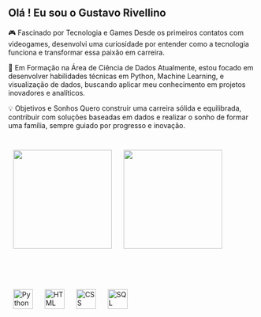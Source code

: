 ## Olá ! Eu sou o Gustavo Rivellino 

🎮 Fascinado por Tecnologia e Games
Desde os primeiros contatos com videogames, desenvolvi uma curiosidade por entender como a tecnologia funciona e transformar essa paixão em carreira.

🚀 Em Formação na Área de Ciência de Dados
Atualmente, estou focado em desenvolver habilidades técnicas em Python, Machine Learning, e visualização de dados, buscando aplicar meu conhecimento em projetos inovadores e analíticos.

💡 Objetivos e Sonhos
Quero construir uma carreira sólida e equilibrada, contribuir com soluções baseadas em dados e realizar o sonho de formar uma família, sempre guiado por progresso e inovação.

  <br>

<div align="left">
  <!-- GitHub Stats -->
  <img src="https://github-readme-stats.vercel.app/api?username=gustavorivellino&show_icons=true&theme=radical" height="200" style="margin: 10px;">
  <img src="https://github-readme-stats.vercel.app/api/top-langs/?username=gustavorivellino&layout=compact&theme=radical" height="200" style="margin: 10px;">

  <br><br>

  <!-- Icons -->
  <img src="https://cdn.jsdelivr.net/gh/devicons/devicon/icons/python/python-original.svg" height="40" alt="Python" style="margin: 10px;">
  <img src="https://cdn.jsdelivr.net/gh/devicons/devicon/icons/html5/html5-original.svg" height="40" alt="HTML" style="margin: 10px;">
  <img src="https://cdn.jsdelivr.net/gh/devicons/devicon/icons/css3/css3-original.svg" height="40" alt="CSS" style="margin: 10px;">
  <img src="https://cdn.jsdelivr.net/gh/devicons/devicon/icons/mysql/mysql-original.svg" height="40" alt="SQL" style="margin: 10px;">
</div>
